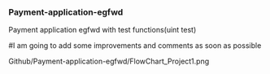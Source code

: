 ### Payment-application-egfwd
Payment application egfwd with test functions(uint test) 

#I am going to add some improvements  and comments as soon as possible

Github/Payment-application-egfwd/FlowChart_Project1.png

